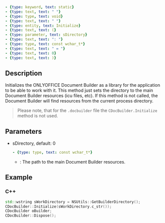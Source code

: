 ```yml signature
- {type: keyword, text: static}
- {type: text, text: " "}
- {type: type, text: void}
- {type: text, text: " "}
- {type: entity, text: Initialize}
- {type: text, text: (}
- {type: parameter, text: sDirectory}
- {type: text, text: ": "}
- {type: type, text: const wchar_t*}
- {type: text, text: " = "}
- {type: text, text: 0}
- {type: text, text: )}
```

## Description

Initializes the ONLYOFFICE Document Builder as a library for the application to be able to work with it. This method just sets the directory to the main Document Builder resources (icu files, etc). If this method is not called, the Document Builder will find resources from the current process directory.

> Please note, that for the `.docbuilder` file the `CDocBuilder.Initialize` method is not used.

## Parameters

<parameters>

- sDirectory, default: 0

  ```yml signature.variant="inline"
  - {type: type, text: const wchar_t*}
  ```

  - : The path to the main Document Builder resources.

</parameters>

## Example

### C++

```cpp
std::wstring sWorkDirectory = NSUtils::GetBuilderDirectory();
CDocBuilder::Initialize(sWorkDirectory.c_str());
CDocBuilder oBuilder;
CDocBuilder::Dispose();
```
